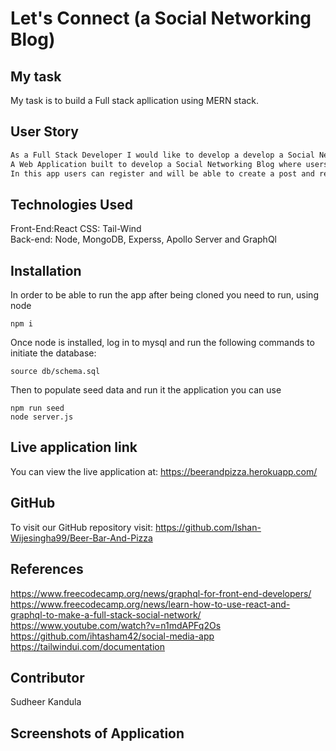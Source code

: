 # Let's Connect (a Social Networking Blog)

## My task

My task is to build a Full stack apllication using MERN stack.

## User Story

```md
As a Full Stack Developer I would like to develop a develop a Social Networking Blog Using MERN Stack
A Web Application built to develop a Social Networking Blog where users can interact with their family friends and so on.
In this app users can register and will be able to create a post and react to someone else post aswell. They can also like or dislike others post. They can also follow other users of their interest
```

## Technologies Used

Front-End:React CSS: Tail-Wind</br>
Back-end: Node, MongoDB, Experss, Apollo Server and GraphQl

## Installation

In order to be able to run the app after being cloned you need to run, using node

```
npm i
```

Once node is installed, log in to mysql and run the following commands to initiate the database:

```
source db/schema.sql
```

Then to populate seed data and run it the application you can use

```
npm run seed
node server.js
```

## Live application link

You can view the live application at: https://beerandpizza.herokuapp.com/

## GitHub

To visit our GitHub repository visit: https://github.com/Ishan-Wijesingha99/Beer-Bar-And-Pizza

## References

https://www.freecodecamp.org/news/graphql-for-front-end-developers/
https://www.freecodecamp.org/news/learn-how-to-use-react-and-graphql-to-make-a-full-stack-social-network/
https://www.youtube.com/watch?v=n1mdAPFq2Os
https://github.com/ihtasham42/social-media-app
https://tailwindui.com/documentation

## Contributor

Sudheer Kandula

## Screenshots of Application
